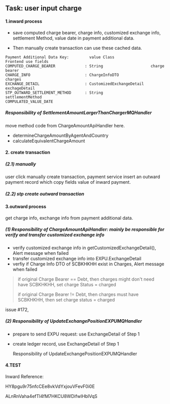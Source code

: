 ##  Task: user input charge 

#### 1.inward process

* save computed charge bearer, charge info, customized exchange info, settlement Method, value date in payment additional data. 

* Then manually create transaction can use these cached data.

```
Payment Additional Data Key:         value Class                Frontend use fields
COMPUTED_CHARGE_BEARER             : String                     charge bearer
CHARGE_INFO                        : ChargeInfoDTO              charges
EXCHANGE_DETAIL                    : CustomizedExchangeDetail   exchageDetail
STP_OUTWARD_SETTLEMENT_METHOD      : String                     settlementMethod
COMPULATED_VALUE_DATE
```

##### Responsibility of SettlementAmountLargerThanChargerMQHandler

move method code from ChargeAmountApiHandler here. 

* determineChargeAmountByAgentAndCountry
* calculateEquivalentChargeAmount

#### 2.  create transaction

##### (2.1) manually 

user click manually create transaction, payment service insert an outward payment record which copy fields value of inward payment. 

##### (2.2) stp create outward transaction



####  3.outward process

get charge info, exchange info from  payment additional data.

##### (1) Responsibility of ChargeAmountApiHandler: mainly be responsible for verify and transfer customized exchange info 

* verify customized exchange info in getCustomizedExchangeDetail(), Alert message when failed
* transfer customized exchange info into EXPU.ExchangeDetail
* verfiy if Charge Info DTO of SCBKHKHH  exist in Charges,  Alert message when failed

> if original Charge Bearer == Debt, then charges might don't need have SCBKHKHH, set charge Status = charged
>
> if original Charge Bearer != Debt, then charges must have SCBKHKHH, then set charge status = charged

issue  #172, 

##### (2) Responsibility of UpdateExchangePositionEXPUMQHandler

* prepare to send EXPU request: use ExchangeDetail of Step 1    

* create ledger record, use ExchangeDetail of Step 1

    Responsibility of UpdateExchangePositionEXPUMQHandler





#### 4.TEST

Inward Reference: 

HY8pgu9r75nfcCEe8vkVdYxjouVFevF0i0E

ALnRnVaha4efTl4fM7HKCU8WDifwlHblVqS
